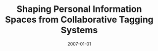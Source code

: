 ---
title: "Shaping Personal Information Spaces from Collaborative Tagging Systems"
collection: publications
category: conferences
permalink: /publication/2007-01-01-Shaping-Personal-Information-Spaces-from-Collaborative-Tagging-Systems
date: 2007-01-01
venue: 'In Proc. of Knowledge-Based Intelligent Information and Engineering Systems, 11th International Conference, KES 2007, XVII Italian Workshop on Neural Networks, Vietri sul Mare, Italy, September 12-14, 2007, Proc., Part III'
paperurl: 'https://doi.org/10.1007/978-3-540-74829-8\_89'
citation: ' Fabio Abbattista,  Fabio Calefato,  Domenico Gendarmi,  Filippo Lanubile, &quot;Shaping Personal Information Spaces from Collaborative Tagging Systems.&quot; <i>In Proc. of Knowledge-Based Intelligent Information and Engineering Systems, 11th International Conference, KES 2007, XVII Italian Workshop on Neural Networks, Vietri sul Mare, Italy, September 12-14, 2007, Proc., Part III</i>, 2007. DOI: <a href="https://doi.org/10.1007/978-3-540-74829-8\_89">10.1007/978-3-540-74829-8\_89</a>.'
doi: 10.1007/978-3-540-74829-8\_89'
---